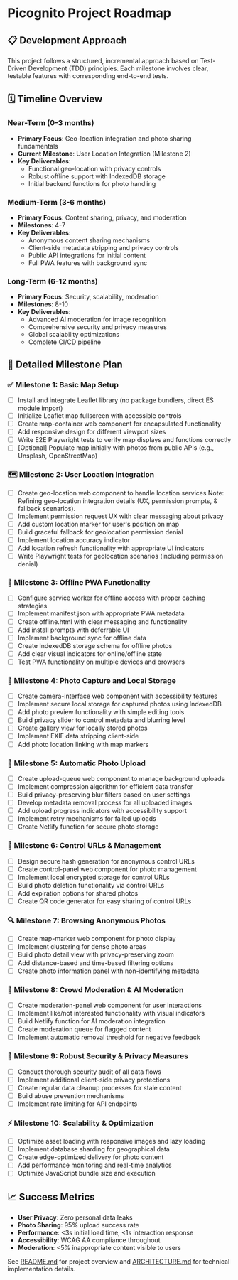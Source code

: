 # Picognito Project Roadmap

## 📋 Development Approach

This project follows a structured, incremental approach based on Test-Driven Development (TDD) principles. Each milestone involves clear, testable features with corresponding end-to-end tests.

## 🗓️ Timeline Overview

### Near-Term (0-3 months)
- **Primary Focus**: Geo-location integration and photo sharing fundamentals
- **Current Milestone**: User Location Integration (Milestone 2)
- **Key Deliverables**:
  - Functional geo-location with privacy controls
  - Robust offline support with IndexedDB storage
  - Initial backend functions for photo handling

### Medium-Term (3-6 months)
- **Primary Focus**: Content sharing, privacy, and moderation
- **Milestones**: 4-7
- **Key Deliverables**:
  - Anonymous content sharing mechanisms
  - Client-side metadata stripping and privacy controls
  - Public API integrations for initial content
  - Full PWA features with background sync

### Long-Term (6-12 months)
- **Primary Focus**: Security, scalability, moderation
- **Milestones**: 8-10
- **Key Deliverables**:
  - Advanced AI moderation for image recognition
  - Comprehensive security and privacy measures
  - Global scalability optimizations
  - Complete CI/CD pipeline

## 📍 Detailed Milestone Plan

### ✅ Milestone 1: Basic Map Setup
- [ ]  Install and integrate Leaflet library (no package bundlers, direct ES module import)
- [ ]  Initialize Leaflet map fullscreen with accessible controls
- [ ]  Create map-container web component for encapsulated functionality
- [ ]  Add responsive design for different viewport sizes
- [ ]  Write E2E Playwright tests to verify map displays and functions correctly
- [ ]  [Optional] Populate map initially with photos from public APIs (e.g., Unsplash, OpenStreetMap)

### 🗺️ Milestone 2: User Location Integration
- [ ]  Create geo-location web component to handle location services
Note: Refining geo-location integration details (UX, permission prompts, & fallback scenarios).
- [ ]  Implement permission request UX with clear messaging about privacy
- [ ]  Add custom location marker for user's position on map
- [ ]  Build graceful fallback for geolocation permission denial
- [ ]  Implement location accuracy indicator
- [ ]  Add location refresh functionality with appropriate UI indicators
- [ ]  Write Playwright tests for geolocation scenarios (including permission denial)

### 📱 Milestone 3: Offline PWA Functionality
- [ ]  Configure service worker for offline access with proper caching strategies
- [ ]  Implement manifest.json with appropriate PWA metadata
- [ ]  Create offline.html with clear messaging and functionality
- [ ]  Add install prompts with deferrable UI
- [ ]  Implement background sync for offline data
- [ ]  Create IndexedDB storage schema for offline photos
- [ ]  Add clear visual indicators for online/offline state
- [ ]  Test PWA functionality on multiple devices and browsers

### 📸 Milestone 4: Photo Capture and Local Storage
- [ ] Create camera-interface web component with accessibility features
- [ ] Implement secure local storage for captured photos using IndexedDB
- [ ] Add photo preview functionality with simple editing tools
- [ ] Build privacy slider to control metadata and blurring level
- [ ] Create gallery view for locally stored photos
- [ ] Implement EXIF data stripping client-side
- [ ] Add photo location linking with map markers

### 🔄 Milestone 5: Automatic Photo Upload
- [ ] Create upload-queue web component to manage background uploads
- [ ] Implement compression algorithm for efficient data transfer
- [ ] Build privacy-preserving blur filters based on user settings
- [ ] Develop metadata removal process for all uploaded images
- [ ] Add upload progress indicators with accessibility support
- [ ] Implement retry mechanisms for failed uploads
- [ ] Create Netlify function for secure photo storage

### 🔗 Milestone 6: Control URLs & Management
- [ ] Design secure hash generation for anonymous control URLs
- [ ] Create control-panel web component for photo management
- [ ] Implement local encrypted storage for control URLs
- [ ] Build photo deletion functionality via control URLs
- [ ] Add expiration options for shared photos
- [ ] Create QR code generator for easy sharing of control URLs

### 🔍 Milestone 7: Browsing Anonymous Photos
- [ ] Create map-marker web component for photo display
- [ ] Implement clustering for dense photo areas
- [ ] Build photo detail view with privacy-preserving zoom
- [ ] Add distance-based and time-based filtering options
- [ ] Create photo information panel with non-identifying metadata

### 👮 Milestone 8: Crowd Moderation & AI Moderation
- [ ] Create moderation-panel web component for user interactions
- [ ] Implement like/not interested functionality with visual indicators
- [ ] Build Netlify function for AI moderation integration
- [ ] Create moderation queue for flagged content
- [ ] Implement automatic removal threshold for negative feedback

### 🔐 Milestone 9: Robust Security & Privacy Measures
- [ ] Conduct thorough security audit of all data flows
- [ ] Implement additional client-side privacy protections
- [ ] Create regular data cleanup processes for stale content
- [ ] Build abuse prevention mechanisms
- [ ] Implement rate limiting for API endpoints

### ⚡ Milestone 10: Scalability & Optimization
- [ ] Optimize asset loading with responsive images and lazy loading
- [ ] Implement database sharding for geographical data
- [ ] Create edge-optimized delivery for photo content
- [ ] Add performance monitoring and real-time analytics
- [ ] Optimize JavaScript bundle size and execution

## 📈 Success Metrics

- **User Privacy**: Zero personal data leaks
- **Photo Sharing**: 95% upload success rate
- **Performance**: <3s initial load time, <1s interaction response
- **Accessibility**: WCAG AA compliance throughout
- **Moderation**: <5% inappropriate content visible to users

See [README.md](README.md) for project overview and [ARCHITECTURE.md](ARCHITECTURE.md) for technical implementation details.